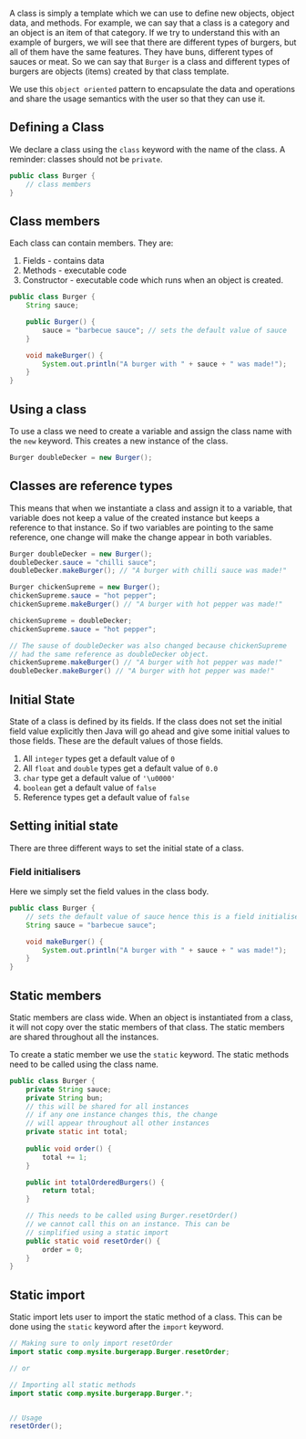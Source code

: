 A class is simply a template which we can use to define new objects, object data, and methods. For example, we can say that a class is a category and an object is an item of that category. If we try to understand this with an example of burgers, we will see that there are different types of burgers, but all of them have the same features. They have buns, different types of sauces or meat. So we can say that `Burger` is a class and different types of burgers are objects (items) created by that class template.

We use this `object oriented` pattern to encapsulate the data and operations and share the usage semantics with the user so that they can use it.

## Defining a Class

We declare a class using the `class` keyword with the name of the class. A reminder: classes should not be `private`.

```java
public class Burger {
	// class members
}
```

## Class members

Each class can contain members. They are:
1. Fields - contains data
2. Methods - executable code
3. Constructor  - executable code which runs when an object is created.

```java
public class Burger {
	String sauce;

	public Burger() {
		sauce = "barbecue sauce"; // sets the default value of sauce
	}

	void makeBurger() {
		System.out.println("A burger with " + sauce + " was made!");
	}
}
```

## Using a class

To use a class we need to create a variable and assign the class name with  the `new` keyword. This creates a new instance of the class.

```java
Burger doubleDecker = new Burger();
```

## Classes are reference types

This means that when we instantiate a class and assign it to a variable, that variable does not keep a value of the created instance but keeps a reference to that instance. So if two variables are pointing to the same reference, one change will make the change appear in both variables.

```java
Burger doubleDecker = new Burger();
doubleDecker.sauce = "chilli sauce";
doubleDecker.makeBurger(); // "A burger with chilli sauce was made!"

Burger chickenSupreme = new Burger();
chickenSupreme.sauce = "hot pepper";
chickenSupreme.makeBurger() // "A burger with hot pepper was made!"

chickenSupreme = doubleDecker;
chickenSupreme.sauce = "hot pepper";

// The sause of doubleDecker was also changed because chickenSupreme
// had the same reference as doubleDecker object.
chickenSupreme.makeBurger() // "A burger with hot pepper was made!"
doubleDecker.makeBurger() // "A burger with hot pepper was made!"

```

## Initial State

State of a class is defined by its fields. If the class does not set the initial field value explicitly then Java will go ahead and give some initial values to those fields. These are the default values of those fields.

1. All `integer` types get a default value of `0`
2. All `float` and `double` types get a default value of `0.0`
3. `char` type get a default value of `'\u0000'`
4. `boolean` get a default value of `false`
5. Reference types get a default value of `false`

## Setting initial state

There are three different ways to set the initial state of a class.

### Field initialisers

Here we simply set the field values in the class body.

```java
public class Burger {
	// sets the default value of sauce hence this is a field initialiser.
	String sauce = "barbecue sauce";

	void makeBurger() {
		System.out.println("A burger with " + sauce + " was made!");
	}
}
```

## Static members

Static members are class wide. When an object is instantiated from a class, it will not copy over the static members of that class. The static members are shared throughout all the instances.

To create a static member we use the `static` keyword. The static methods need to be called using the class name.

```java
public class Burger {  
	private String sauce;
	private String bun;
	// this will be shared for all instances
	// if any one instance changes this, the change
	// will appear throughout all other instances
	private static int total;
	  
	public void order() {
		total += 1;
	}

	public int totalOrderedBurgers() {
		return total;
	}

	// This needs to be called using Burger.resetOrder()
	// we cannot call this on an instance. This can be
	// simplified using a static import
	public static void resetOrder() {
		order = 0;
	}
}

```

## Static import

Static import lets user to import the static method of a class. This can be done using the `static` keyword after the `import` keyword.

```java
// Making sure to only import resetOrder
import static comp.mysite.burgerapp.Burger.resetOrder;

// or

// Importing all static methods
import static comp.mysite.burgerapp.Burger.*;


// Usage
resetOrder();
```
